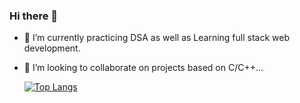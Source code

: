 ### Hi there 👋

- 🌱 I’m currently practicing DSA as well as Learning full stack web development.
- 👯 I’m looking to collaborate on projects based on C/C++...


  [![Top Langs](https://github-readme-stats.vercel.app/api/top-langs/?username=CoderKartik-1&layout=compact)](https://github.com/CoderKartik-1/github-readme-stats)

